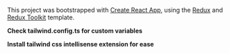 This project was bootstrapped with [Create React App](https://github.com/facebook/create-react-app), using the [Redux](https://redux.js.org/) and [Redux Toolkit](https://redux-toolkit.js.org/) template.

**Check tailwind.config.ts for custom variables**

**Install tailwind css intellisense extension for ease**
